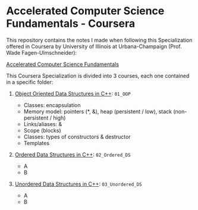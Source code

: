 # Accelerated Computer Science Fundamentals - Coursera

This repository contains the notes I made when following this Specialization offered in Coursera by University of Illinois at Urbana-Champaign (Prof. Wade Fagen-Ulmschneider):

[Accelerated Computer Science Fundamentals](https://www.coursera.org/specializations/cs-fundamentals)

This Coursera Specialization is divided into 3 courses, each one contained in a specific folder:

1. [Object Oriented Data Structures in C++](https://www.coursera.org/learn/cs-fundamentals-1?specialization=cs-fundamentals): `01_OOP`

    - Classes: encapsulation
    - Memory model: pointers (*, &), heap (persistent / low), stack (non-persistent / high)
    - Links/aliases: &
    - Scope (blocks)
    - Classes: types of constructors & destructor
    - Templates

2. [Ordered Data Structures in C++](https://www.coursera.org/learn/cs-fundamentals-2?specialization=cs-fundamentals): `02_Ordered_DS`

    - A
    - B

3. [Unordered Data Structures in C++](https://www.coursera.org/learn/cs-fundamentals-3?specialization=cs-fundamentals): `03_Unordered_DS`

    - A
    - B
